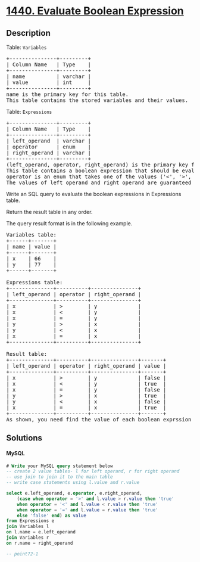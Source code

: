 # [1440. Evaluate Boolean Expression](https://leetcode.com/problems/evaluate-boolean-expression/description)

## Description

<!-- description:start -->

<p>Table: <code>Variables</code></p>
 <pre>
+---------------+---------+
| Column Name   | Type    |
+---------------+---------+
| name          | varchar |
| value         | int     |
+---------------+---------+
name is the primary key for this table.
This table contains the stored variables and their values.
</pre>
 
<p>Table: <code>Expressions</code></p>
<pre>
+---------------+---------+
| Column Name   | Type    |
+---------------+---------+
| left_operand  | varchar |
| operator      | enum    |
| right_operand | varchar |
+---------------+---------+
(left_operand, operator, right_operand) is the primary key for this table.
This table contains a boolean expression that should be evaluated.
operator is an enum that takes one of the values ('<', '>', '=')
The values of left_operand and right_operand are guaranteed to be in the Variables table.
</pre>
 

Write an  SQL query to evaluate the boolean expressions in Expressions table.

Return the result table in any order.

The query result format is in the following example.

<pre>
Variables table:
+------+-------+
| name | value |
+------+-------+
| x    | 66    |
| y    | 77    |
+------+-------+

Expressions table:
+--------------+----------+---------------+
| left_operand | operator | right_operand |
+--------------+----------+---------------+
| x            | >        | y             |
| x            | <        | y             |
| x            | =        | y             |
| y            | >        | x             |
| y            | <        | x             |
| x            | =        | x             |
+--------------+----------+---------------+

Result table:
+--------------+----------+---------------+-------+
| left_operand | operator | right_operand | value |
+--------------+----------+---------------+-------+
| x            | >        | y             | false |
| x            | <        | y             | true  |
| x            | =        | y             | false |
| y            | >        | x             | true  |
| y            | <        | x             | false |
| x            | =        | x             | true  |
+--------------+----------+---------------+-------+
As shown, you need find the value of each boolean exprssion in the table using the variables table.
</pre>

<!-- description:end -->

## Solutions

<!-- solution:start -->

<!-- tabs:start -->

#### MySQL

```sql
# Write your MySQL query statement below
-- create 2 value tables- l for left operand, r for right operand
-- use join to join it to the main table
-- write case statements using l.value and r.value

select e.left_operand, e.operator, e.right_operand,
    (case when operator = '>' and l.value > r.value then 'true'
    when operator = '<' and l.value < r.value then 'true'
    when operator = '=' and l.value = r.value then 'true'
    else 'false' end) as value
from Expressions e
join Variables l
on l.name = e.left_operand
join Variables r
on r.name = right_operand

-- point72-1 
```

<!-- tabs:end -->

<!-- solution:end -->


